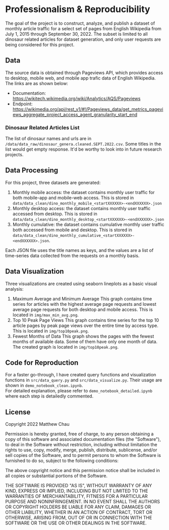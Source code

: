# Professionalism & Reproducibility
The goal of the project is to construct, analyze, and publish a dataset of monthly article traffic for a select set of pages from English Wikipedia from July 1, 2015 through September 30, 2022. The subset is limited to all dinosaur related articles for dataset generation, and only user requests are being considered for this project.

## Data
The source data is obtained through Pageviews API, which provides access to desktop, mobile web, and mobile app trafic data of English Wikipedia. The links are as shown below:
- Documentation: https://wikitech.wikimedia.org/wiki/Analytics/AQS/Pageviews
- Endpoint: https://wikimedia.org/api/rest_v1/#!/Pageviews_data/get_metrics_pageviews_aggregate_project_access_agent_granularity_start_end

### Dinosaur Related Articles List
The list of dinosaur names and urls are in `/data/data_raw/dinosaur_genera.cleaned.SEPT.2022.csv`. Some titles in the list would get empty response. It'd be worthy to look into in future research projects.

## Data Processing
For this project, three datasets are generated:
1. Monthly mobile access: the dataset contains monthly user traffic for both mobile-app and mobile-web access. This is stored in `data/data_clean/dino_monthly_mobile_<startXXXXXX>-<endXXXXXX>.json`
2. Monthly desktop access: the dataset contains monthly user traffic accessed from desktop. This is stored in `data/data_clean/dino_monthly_desktop_<startXXXXXX>-<endXXXXXX>.json`
3. Monthly cumulative: the dataset contains cumulative monthly user traffic both accessed from mobile and desktop. This is stored in `data/data_clean/dino_monthly_cumulative_<startXXXXXX>-<endXXXXXX>.json`.

Each JSON file uses the title names as keys, and the values are a list of time-series data collected from the requests on a monthly basis.

## Data Visualization
Three visualizations are created using seaborn lineplots as a basic visual analysis:
1. Maximum Average and Minimum Average
    This graph contains time series for articles with the highest average page requests and lowest average page requests for both desktop and mobile access. This is located in `img/max_min_avg.png`.
2. Top 10 Peak Page Views
    This graph contains time series for the top 10 article pages by peak page views over the entire time by access type. This is located in `img/top10peak.png`.
3. Fewest Months of Data
    This graph shows the pages with the fewest months of available data. Some of them have only one month of data. The created graph is located in `img/top10peak.png`.

## Code for Reproduction
For a faster go-through, I have created query functions and visualization functions in `src/data_query.py` and `src/data_visualize.py`. Their usage are shown in `demo_notebook_clean.ipynb`. <br>
For detailed explanation, please refer to `demo_notebook_detailed.ipynb` where each step is detailedly commented.


## License
Copyright 2022 Matthew Chau

Permission is hereby granted, free of charge, to any person obtaining a copy of this software and associated documentation files (the "Software"), to deal in the Software without restriction, including without limitation the rights to use, copy, modify, merge, publish, distribute, sublicense, and/or sell copies of the Software, and to permit persons to whom the Software is furnished to do so, subject to the following conditions:

The above copyright notice and this permission notice shall be included in all copies or substantial portions of the Software.

THE SOFTWARE IS PROVIDED "AS IS", WITHOUT WARRANTY OF ANY KIND, EXPRESS OR IMPLIED, INCLUDING BUT NOT LIMITED TO THE WARRANTIES OF MERCHANTABILITY, FITNESS FOR A PARTICULAR PURPOSE AND NONINFRINGEMENT. IN NO EVENT SHALL THE AUTHORS OR COPYRIGHT HOLDERS BE LIABLE FOR ANY CLAIM, DAMAGES OR OTHER LIABILITY, WHETHER IN AN ACTION OF CONTRACT, TORT OR OTHERWISE, ARISING FROM, OUT OF OR IN CONNECTION WITH THE SOFTWARE OR THE USE OR OTHER DEALINGS IN THE SOFTWARE.